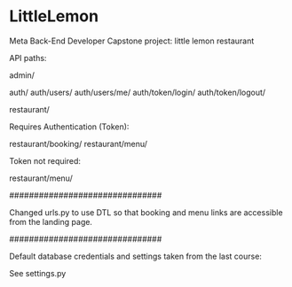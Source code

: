 # LittleLemon
Meta Back-End Developer Capstone project: little lemon restaurant

API paths: 

admin/

auth/
auth/users/
auth/users/me/
auth/token/login/
auth/token/logout/

restaurant/

Requires Authentication (Token):

restaurant/booking/
restaurant/menu/

Token not required:

restaurant/menu/<id>

###############################

Changed urls.py to use DTL so that booking and menu links are accessible from the landing page.

###############################

Default database credentials and settings taken from the last course:

See settings.py